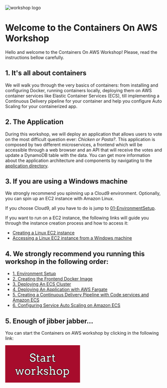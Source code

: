 ![workshop logo](https://github.com/bemer/containers-on-aws-workshop/blob/master/images/containers-on-aws-worshop-logo.jpg)

# Welcome to the Containers On AWS Workshop

Hello and welcome to the Containers On AWS Workshop! Please, read the instructions bellow carefully.

## 1. It's all about containers

We will walk you through the very basics of containers: from installing and configuring Docker, running containers locally, deploying them on AWS container services like Elastic Container Services (ECS), till implementing a Continuous Delivery pipeline for your container and help you configure Auto Scaling for your containerized app.

## 2. The Application

During this workshop, we will deploy an application that allows users to vote on the most difficult question ever: *Chicken or Pasta?*. This application is composed by two different microservices, a frontend which will be accessible through a web browser and an API that will receive the votes and update a DynamoDB table with the data. You can get more information about the application architecture and components by navigating to the [application directory](/00-Application).

## 3. If you are using a Windows machine

We strongly recommend you spinning up a Cloud9 environment. Optionally, you can spin up an EC2 instance with Amazon Linux.

If you choose Cloud9, all you have to do is jump to [01-EnvironmentSetup](https://github.com/bemer/containers-on-aws-workshop/tree/master/01-EnvironmentSetup).

If you want to run on a EC2 instance, the following links will guide you through the instance creation process and how to access it:

* [Creating a Linux EC2 instance](https://docs.aws.amazon.com/AWSEC2/latest/UserGuide/EC2_GetStarted.html)
* [Accessing a Linux EC2 instance from a Windows machine](https://docs.aws.amazon.com/AWSEC2/latest/UserGuide/putty.html)

## 4. We strongly recommend you running this workshop in the following order:

* [1. Environment Setup](/01-EnvironmentSetup)
* [2. Creating the Frontend Docker Image](/02-CreatingFrontendDockerImage)
* [3. Deploying An ECS Cluster](/03-DeployEcsCluster)
* [4. Deploying An Application with AWS Fargate](/04-DeployFargate)
* [5. Creating a Continuous Delivery Pipeline with Code services and Amazon ECS](/05-ContinuousDelivery)
* [6. Configuring Service Auto Scaling on Amazon ECS](/06-AutoScaling)

## 5. Enough of jibber jabber...

You can start the Containers on AWS workshop by clicking in the following link:

[![start workshop](/images/start_workshop.png)][start_workshop]

[start_workshop]: /01-EnvironmentSetup
